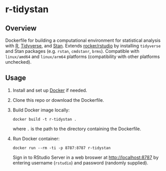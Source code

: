 # r-tidystan

## Overview

Dockerfile for building a computational environment for statistical analysis with [R](https://www.r-project.org/), [Tidyverse](https://www.tidyverse.org/), and [Stan](https://mc-stan.org/). Extends [rocker/rstudio](https://hub.docker.com/r/rocker/rstudio) by installing `tidyverse` and Stan packages (e.g. `rstan`, `cmdstanr`, `brms`). Compatible with `linux/amd64` and `linux/arm64` platforms (compatibility with other platforms unchecked).

## Usage

1. Install and set up [Docker](https://www.docker.com/) if needed.

2. Clone this repo or download the Dockerfile.

3. Build Docker image locally:

    ```
    docker build -t r-tidystan .
    ```

    where `.` is the path to the directory containing the Dockerfile.

4. Run Docker container:

    ```
    docker run --rm -ti -p 8787:8787 r-tidystan
    ```

    Sign in to RStudio Server in a web broswer at <http://localhost:8787> by entering username (`rstudio`) and password (randomly supplied).

